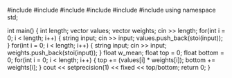 #include <cmath>
#include <cstdio>
#include <vector>
#include <iostream>
#include <iomanip>
#include <algorithm>
using namespace std;


int main() {
    int length;
    vector<int> values;
    vector<int> weights;
    cin >> length;
    for(int i = 0; i < length; i++) {
        string input;
        cin >> input;
        values.push_back(stoi(input));
    }
    for(int i = 0; i < length; i++) {
        string input;
        cin >> input;
        weights.push_back(stoi(input));
    }
    float w_mean;
    float top = 0;
    float bottom = 0;
    for(int i = 0; i < length; i++) {
        top += (values[i] * weights[i]);
        bottom += weights[i];
    }
    cout << setprecision(1) << fixed << top/bottom;
    return 0;
}
